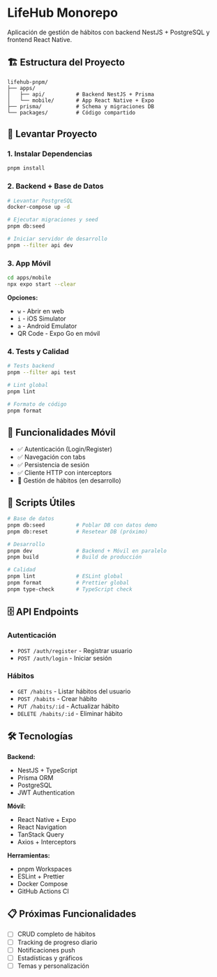 # LifeHub Monorepo

Aplicación de gestión de hábitos con backend NestJS + PostgreSQL y frontend React Native.

## 🏗️ Estructura del Proyecto

```
lifehub-pnpm/
├── apps/
│   ├── api/          # Backend NestJS + Prisma
│   └── mobile/       # App React Native + Expo
├── prisma/           # Schema y migraciones DB
└── packages/         # Código compartido
```

## 🚀 Levantar Proyecto

### 1. Instalar Dependencias

```bash
pnpm install
```

### 2. Backend + Base de Datos

```bash
# Levantar PostgreSQL
docker-compose up -d

# Ejecutar migraciones y seed
pnpm db:seed

# Iniciar servidor de desarrollo
pnpm --filter api dev
```

### 3. App Móvil

```bash
cd apps/mobile
npx expo start --clear
```

**Opciones:**

- `w` - Abrir en web
- `i` - iOS Simulator
- `a` - Android Emulator
- QR Code - Expo Go en móvil

### 4. Tests y Calidad

```bash
# Tests backend
pnpm --filter api test

# Lint global
pnpm lint

# Formato de código
pnpm format
```

## 📱 Funcionalidades Móvil

- ✅ Autenticación (Login/Register)
- ✅ Navegación con tabs
- ✅ Persistencia de sesión
- ✅ Cliente HTTP con interceptors
- 🔄 Gestión de hábitos (en desarrollo)

## 🔧 Scripts Útiles

```bash
# Base de datos
pnpm db:seed          # Poblar DB con datos demo
pnpm db:reset         # Resetear DB (próximo)

# Desarrollo
pnpm dev              # Backend + Móvil en paralelo
pnpm build            # Build de producción

# Calidad
pnpm lint             # ESLint global
pnpm format           # Prettier global
pnpm type-check       # TypeScript check
```

## 🗄️ API Endpoints

### Autenticación

- `POST /auth/register` - Registrar usuario
- `POST /auth/login` - Iniciar sesión

### Hábitos

- `GET /habits` - Listar hábitos del usuario
- `POST /habits` - Crear hábito
- `PUT /habits/:id` - Actualizar hábito
- `DELETE /habits/:id` - Eliminar hábito

## 🛠️ Tecnologías

**Backend:**

- NestJS + TypeScript
- Prisma ORM
- PostgreSQL
- JWT Authentication

**Móvil:**

- React Native + Expo
- React Navigation
- TanStack Query
- Axios + Interceptors

**Herramientas:**

- pnpm Workspaces
- ESLint + Prettier
- Docker Compose
- GitHub Actions CI

## 📋 Próximas Funcionalidades

- [ ] CRUD completo de hábitos
- [ ] Tracking de progreso diario
- [ ] Notificaciones push
- [ ] Estadísticas y gráficos
- [ ] Temas y personalización
